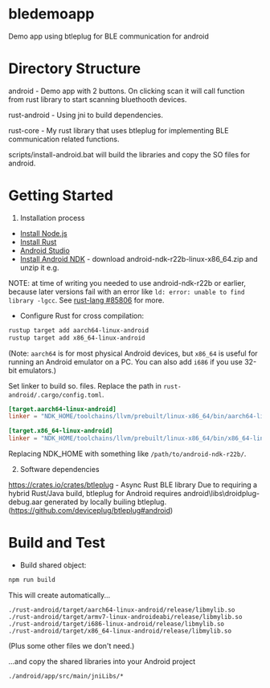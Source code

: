 # bledemoapp
Demo app using btleplug for BLE communication for android

# Directory Structure
android - 
Demo app with 2 buttons. On clicking scan it will call function from rust library to start scanning bluethooth devices.

rust-android -
Using jni to build dependencies.

rust-core -
My rust library that uses btleplug for implementing BLE communication related functions.

scripts/install-android.bat will build the libraries and copy the SO files for android.

# Getting Started
1.	Installation process

* [Install Node.js](https://nodejs.org/en/)
* [Install Rust](https://www.rust-lang.org/tools/install)
* [Android Studio](https://developer.android.com/studio)
* [Install Android NDK](https://developer.android.com/ndk/downloads) - download
  android-ndk-r22b-linux-x86_64.zip and unzip it e.g.


NOTE: at time of writing you needed to use android-ndk-r22b or
earlier, because later versions fail with an error like
`ld: error: unable to find library -lgcc`.  See
[rust-lang #85806](https://github.com/rust-lang/rust/pull/85806) for more.

* Configure Rust for cross compilation:

```bash
rustup target add aarch64-linux-android
rustup target add x86_64-linux-android
```

(Note: `aarch64` is for most physical Android devices, but `x86_64` is useful
for running an Android emulator on a PC. You can also add `i686` if you use
32-bit emulators.)

Set linker to build so. files. Replace the path in `rust-android/.cargo/config.toml`.

```toml
[target.aarch64-linux-android]
linker = "NDK_HOME/toolchains/llvm/prebuilt/linux-x86_64/bin/aarch64-linux-android30-clang.cmd"

[target.x86_64-linux-android]
linker = "NDK_HOME/toolchains/llvm/prebuilt/linux-x86_64/bin/x86_64-linux-android30-clang"
```
Replacing NDK_HOME with something like `/path/to/android-ndk-r22b/`.

2.	Software dependencies

https://crates.io/crates/btleplug - Async Rust BLE library 
Due to requiring a hybrid Rust/Java build, btleplug for Android requires android\libs\droidplug-debug.aar generated by locally builing btleplug. (https://github.com/deviceplug/btleplug#android)

# Build and Test
* Build shared object:

```bash
npm run build
```

This will create automatically...

```
./rust-android/target/aarch64-linux-android/release/libmylib.so
./rust-android/target/armv7-linux-androideabi/release/libmylib.so
./rust-android/target/i686-linux-android/release/libmylib.so
./rust-android/target/x86_64-linux-android/release/libmylib.so
```
(Plus some other files we don't need.)

...and copy the shared libraries into your Android project

```bash
./android/app/src/main/jniLibs/*
```
